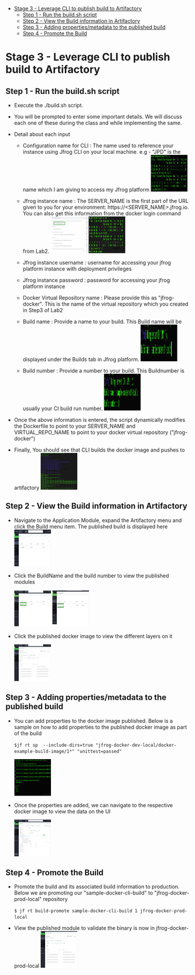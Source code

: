 - [Stage 3 - Leverage CLI to publish build to Artifactory](#stage-3---leverage-cli-to-publish-build-to-artifactory)
  - [Step 1 - Run the build.sh script](#step-1---run-the-buildsh-script)
  - [Step 2 - View the Build information in Artifactory](#step-2---view-the-build-information-in-artifactory)
  - [Step 3 - Adding properties/metadata to the published build](#step-3---adding-propertiesmetadata-to-the-published-build)
  - [Step 4 -  Promote the Build](#step-4----promote-the-build)

# Stage 3 - Leverage CLI to publish build to Artifactory

## Step 1 - Run the build.sh script
  
- Execute the ./build.sh script. 

- You will be prompted to enter some important details. We will discuss each one of these during the class and while implementing the same. 

* Detail about each input
  * Configuration name for CLI : The name used to reference your instance using Jfrog CLI on your local machine. e.g - "JPD" is the name which I am giving to access my Jfrog platform
    <img src="/01-artifactory-essentials/images/CLI-Config-name.png" alt="CLI Config" style="height: 100px; width:100px;"/>
  
  * Jfrog instance name : The SERVER_NAME is the first part of the URL given to you for your environment: https://<SERVER_NAME>.jfrog.io. You can also get this information from the docker login command from Lab2.
    <img src="/01-artifactory-essentials/images/docker-command-display.png" alt="ServerName" style="height: 100px; width:100px;"/>
    <img src="/01-artifactory-essentials/images/Server-Name.png" alt="ServerName" style="height: 100px; width:100px;"/>
  
  * Jfrog instance username : username for accessing your jfrog platform instance with deployment privileges 
  
  * Jfrog instance password : password for accessing your jfrog platform instance
  
  * Docker Virtual Repository name : Please provide this as "jfrog-docker". This is the name of the virtual repository which you created in Step3 of Lab2
  
  * Build name : Provide a name to your build. This Build name will be displayed under the Builds tab in Jfrog platform. 
     <img src="/01-artifactory-essentials/images/buildname.png" alt="buildname" style="height: 100px; width:100px;"/>
    
  * Build number : Provide a number to your build. This Buildnumber is usually your CI build run number.
    <img src="/01-artifactory-essentials/images/buildnumber.png" alt="Build Number" style="height: 100px; width:100px;"/>
    
- Once the above information is entered, the script dynamically modifies the Dockerfile to point to your SERVER_NAME and  VIRTUAL_REPO_NAME to point to your docker virtual repository ("jfrog-docker")

- Finally, You should see that CLI builds the docker image and pushes to artifactory
  <img src="/01-artifactory-essentials/images/buildsuccess.png" alt="Build success" style="height: 100px; width:100px;"/>

## Step 2 - View the Build information in Artifactory

- Navigate to the Application Module, expand the Artifactory menu and click the Build menu item. The published build is displayed here
  <img src="/01-artifactory-essentials/images/build.png" alt="Build" style="height: 100px; width:100px;"/>
  
- Click the BuildName and the build number to view the published modules
  
  <img src="/01-artifactory-essentials/images/build-name.png" alt="Build Name" style="height: 100px; width:100px;"/>

  <img src="/01-artifactory-essentials/images/build-number.png" alt="Build Number" style="height: 100px; width:100px;"/>

- Click the published docker image to view the different layers on it

  <img src="/01-artifactory-essentials/images/publishedmodule-layer.png" alt="Build Number" style="height: 100px; width:100px;"/>

## Step 3 - Adding properties/metadata to the published build

- You can add properties to the docker image published. Below is a sample on how to add properties to the published docker image as part of the build

    ```$jf rt sp  --include-dirs=true "jfrog-docker-dev-local/docker-example-build-image/1*" "unittest=passed"```

  <img src="/01-artifactory-essentials/images/properties-update.png" alt="properties" style="height: 100px; width:100px;"/>

- Once the properties are added, we can navigate to the respective docker image to view the data on the UI

  <img src="/01-artifactory-essentials/images/properties-ui.png" alt="properties-ui" style="height: 100px; width:100px;"/>


## Step 4 -  Promote the Build 

- Promote the build and its associated build information to production. Below we are promoting our "sample-docker-cli-build" to "jfrog-docker-prod-local" repository

    ```$ jf rt build-promote sample-docker-cli-build 1 jfrog-docker-prod-local```
  
- View the published module to validate the binary is now in jfrog-docker-prod-local
  <img src="/01-artifactory-essentials/images/build-promotion.png" alt="Build Number" style="height: 100px; width:100px;"/>

